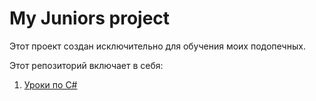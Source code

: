# My Juniors project

Этот проект создан исключительно для обучения моих подопечных. 

Этот репозиторий включает в себя:
1. [Уроки по C#](Docs/CSharpTraning/Index.md)